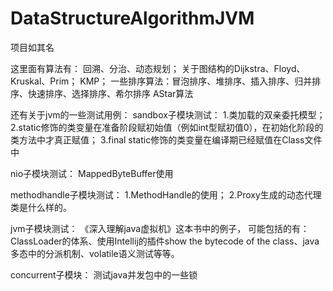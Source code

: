 # DataStructureAlgorithmJVM
项目如其名

这里面有算法有：
回溯、分治、动态规划；
关于图结构的Dijkstra、Floyd、Kruskal、Prim；
KMP；
一些排序算法：冒泡排序、堆排序、插入排序、归并排序、快速排序、选择排序、希尔排序
AStar算法

还有关于jvm的一些测试用例：
sandbox子模块测试：
1.类加载的双亲委托模型；
2.static修饰的类变量在准备阶段赋初始值（例如int型赋初值0），在初始化阶段的<clinit>类方法中才真正赋值；
3.final static修饰的类变量在编译期已经赋值在Class文件中
  
nio子模块测试：
MappedByteBuffer使用

methodhandle子模块测试：
1.MethodHandle的使用；
2.Proxy生成的动态代理类是什么样的。

jvm子模块测试：
《深入理解java虚拟机》这本书中的例子，
可能包括的有：ClassLoader的体系、使用Intellij的插件show the bytecode of the class、java多态中的分派机制、volatile语义测试等等。

concurrent子模块：
测试java并发包中的一些锁

